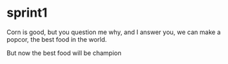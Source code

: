 # sprint1
Corn is good, but you question me why, and I answer you, we can make a popcor, the best food in the world.


But now the best food will be champion
